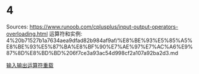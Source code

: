 # 4

Sources: https://www.runoob.com/cplusplus/input-output-operators-overloading.html
运算符和实例: 4%20b71527b1a7634aea9dfad82b984af9af/%E8%BE%93%E5%85%A5%E8%BE%93%E5%87%BA%E8%BF%90%E7%AE%97%E7%AC%A6%E9%87%8D%E8%BD%BD%206f7ce3a93ac54d998cf2a107a92ba2d3.md

[输入输出运算符重载](输入输出运算符重载%206f7ce3a93ac54d998cf2a107a92ba2d3.md)